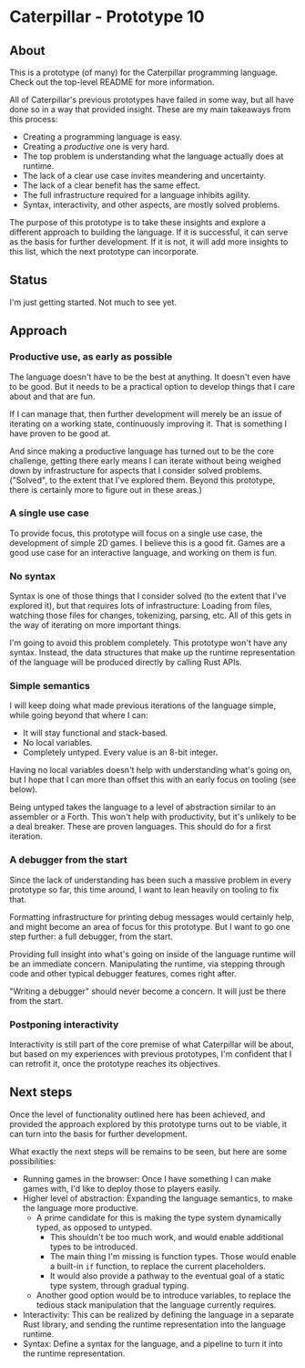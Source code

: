 # Caterpillar - Prototype 10

## About

This is a prototype (of many) for the Caterpillar programming language. Check
out the top-level README for more information.

All of Caterpillar's previous prototypes have failed in some way, but all have
done so in a way that provided insight. These are my main takeaways from this
process:

- Creating a programming language is easy.
- Creating a _productive_ one is very hard.
- The top problem is understanding what the language actually does at runtime.
- The lack of a clear use case invites meandering and uncertainty.
- The lack of a clear benefit has the same effect.
- The full infrastructure required for a language inhibits agility.
- Syntax, interactivity, and other aspects, are mostly solved problems.

The purpose of this prototype is to take these insights and explore a different
approach to building the language. If it is successful, it can serve as the
basis for further development. If it is not, it will add more insights to this
list, which the next prototype can incorporate.

## Status

I'm just getting started. Not much to see yet.

## Approach

### Productive use, as early as possible

The language doesn't have to be the best at anything. It doesn't even have to be
good. But it needs to be a practical option to develop things that I care about
and that are fun.

If I can manage that, then further development will merely be an issue of
iterating on a working state, continuously improving it. That is something I
have proven to be good at.

And since making a productive language has turned out to be the core challenge,
getting there early means I can iterate without being weighed down by
infrastructure for aspects that I consider solved problems. ("Solved", to the
extent that I've explored them. Beyond this prototype, there is certainly more
to figure out in these areas.)

### A single use case

To provide focus, this prototype will focus on a single use case, the
development of simple 2D games. I believe this is a good fit. Games are a good
use case for an interactive language, and working on them is fun.

### No syntax

Syntax is one of those things that I consider solved (to the extent that I've
explored it), but that requires lots of infrastructure: Loading from files,
watching those files for changes, tokenizing, parsing, etc. All of this gets in
the way of iterating on more important things.

I'm going to avoid this problem completely. This prototype won't have any
syntax. Instead, the data structures that make up the runtime representation of
the language will be produced directly by calling Rust APIs.

### Simple semantics

I will keep doing what made previous iterations of the language simple, while
going beyond that where I can:

- It will stay functional and stack-based.
- No local variables.
- Completely untyped. Every value is an 8-bit integer.

Having no local variables doesn't help with understanding what's going on, but I
hope that I can more than offset this with an early focus on tooling (see
below).

Being untyped takes the language to a level of abstraction similar to an
assembler or a Forth. This won't help with productivity, but it's unlikely to be
a deal breaker. These are proven languages. This should do for a first
iteration.

### A debugger from the start

Since the lack of understanding has been such a massive problem in every
prototype so far, this time around, I want to lean heavily on tooling to fix
that.

Formatting infrastructure for printing debug messages would certainly help, and
might become an area of focus for this prototype. But I want to go one step
further: a full debugger, from the start.

Providing full insight into what's going on inside of the language runtime will
be an immediate concern. Manipulating the runtime, via stepping through code and
other typical debugger features, comes right after.

"Writing a debugger" should never become a concern. It will just be there from
the start.

### Postponing interactivity

Interactivity is still part of the core premise of what Caterpillar will be
about, but based on my experiences with previous prototypes, I'm confident that
I can retrofit it, once the prototype reaches its objectives.

## Next steps

Once the level of functionality outlined here has been achieved, and provided
the approach explored by this prototype turns out to be viable, it can turn into
the basis for further development.

What exactly the next steps will be remains to be seen, but here are some
possibilities:

- Running games in the browser: Once I have something I can make games with, I'd
  like to deploy those to players easily.
- Higher level of abstraction: Expanding the language semantics, to make the
  language more productive.
  - A prime candidate for this is making the type system dynamically typed, as
    opposed to untyped.
    - This shouldn't be too much work, and would enable additional types to be
      introduced.
    - The main thing I'm missing is function types. Those would enable a
      built-in `if` function, to replace the current placeholders.
    - It would also provide a pathway to the eventual goal of a static type
      system, through gradual typing.
  - Another good option would be to introduce variables, to replace the tedious
    stack manipulation that the language currently requires.
- Interactivity: This can be realized by defining the language in a separate
  Rust library, and sending the runtime representation into the language
  runtime.
- Syntax: Define a syntax for the language, and a pipeline to turn it into the
  runtime representation.
